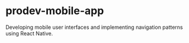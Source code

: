 # prodev-mobile-app
Developing mobile user interfaces and implementing navigation patterns using React Native.
